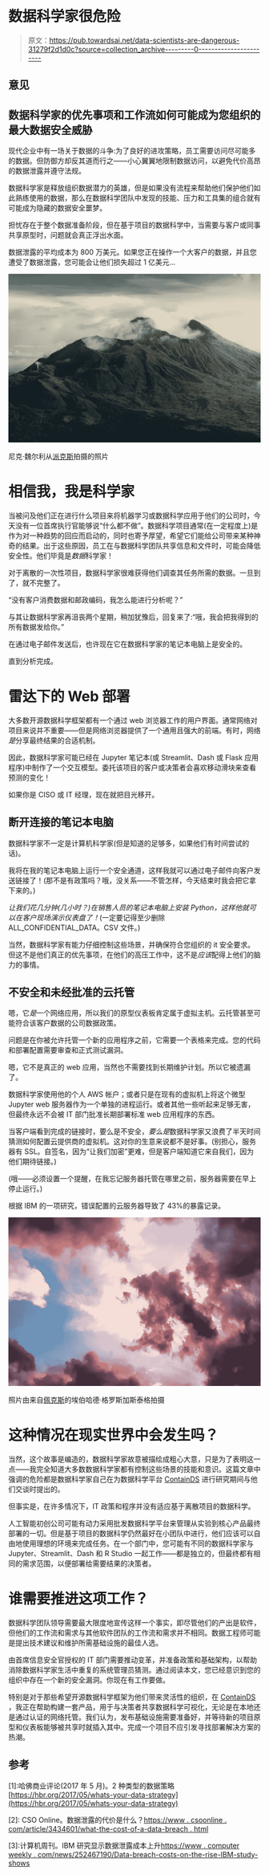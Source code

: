 # 数据科学家很危险

> 原文：<https://pub.towardsai.net/data-scientists-are-dangerous-31279f2d1d0c?source=collection_archive---------0----------------------->

## 意见

## 数据科学家的优先事项和工作流如何可能成为您组织的最大数据安全威胁

现代企业中有一场关于数据的斗争:为了良好的进攻策略，员工需要访问尽可能多的数据。但防御方却反其道而行之——小心翼翼地限制数据访问，以避免代价高昂的数据泄露并遵守法规。

数据科学家是释放组织数据潜力的英雄，但是如果没有流程来帮助他们保护他们如此熟练使用的数据，那么在数据科学团队中发现的技能、压力和工具集的组合就有可能成为隐藏的数据安全噩梦。

担忧存在于整个数据准备阶段，但在基于项目的数据科学中，当需要与客户或同事共享原型时，问题就会真正浮出水面。

数据泄露的平均成本为 800 万美元。如果您正在操作一个大客户的数据，并且您遭受了数据泄露，您可能会让他们损失超过 1 亿美元…

![](img/3c8b33867d71fbcef4c9db428bed8427.png)

尼克·魏尔利从[派克斯](https://www.pexels.com/photo/bird-s-eye-view-photo-of-volcano-3762284/?utm_content=attributionCopyText&utm_medium=referral&utm_source=pexels)拍摄的照片

# 相信我，我是科学家

当被问及他们正在进行什么项目来将机器学习或数据科学应用于他们的公司时，今天没有一位首席执行官能够说“什么都不做”。数据科学项目通常(在一定程度上)是作为对一种趋势的回应而启动的，同时也寄予厚望，希望它们能给公司带来某种神奇的结果。出于这些原因，员工在与数据科学团队共享信息和文件时，可能会降低安全性。他们毕竟是*数据*科学家！

对于离散的一次性项目，数据科学家很难获得他们调查其任务所需的数据。一旦到了，就不完整了。

“没有客户消费数据和邮政编码，我怎么能进行分析呢？”

与其让数据科学家再沮丧两个星期，稍加犹豫后，回复来了:“哦，我会把我得到的所有数据发给你。”

在通过电子邮件发送后，也许现在它在数据科学家的笔记本电脑上是安全的。

直到分析完成。

# 雷达下的 Web 部署

大多数开源数据科学框架都有一个通过 web 浏览器工作的用户界面。通常网络对项目来说并不重要——但是网络浏览器提供了一个通用且强大的前端。有时，网络*是*分享最终结果的合适机制。

因此，数据科学家可能已经在 Jupyter 笔记本(或 Streamlit、Dash 或 Flask 应用程序)中制作了一个交互模型。委托该项目的客户或决策者会喜欢移动滑块来查看预测的变化！

如果你是 CISO 或 IT 经理，现在就把目光移开。

## 断开连接的笔记本电脑

数据科学家不一定是计算机科学家(但是知道的足够多，如果他们有时间尝试的话)。

我将在我的笔记本电脑上运行一个安全通道，这样我就可以通过电子邮件向客户发送链接了！(那不是有政策吗？哦，没关系——不管怎样，今天结束时我会把它拿下来的。)

*让我们花几分钟(几小时？)在销售人员的笔记本电脑上安装 Python，这样他就可以在客户现场演示仪表盘了！*(一定要记得至少删除 ALL_CONFIDENTIAL_DATA。CSV 文件。)

当然，数据科学家有能力仔细控制这些场景，并确保符合您组织的 it 安全要求。但这不是他们真正的优先事项，在他们的高压工作中，这不是*应该*配得上他们的脑力的事情。

## 不安全和未经批准的云托管

嗯，它*是*一个网络应用，所以我们的原型仪表板肯定属于虚拟主机。云托管甚至可能符合该客户数据的公司数据政策。

问题是在你被允许托管一个新的应用程序之前，它需要一个表格来完成。您的代码和部署配置需要审查和正式测试漏洞。

嗯，它不是真正的 web 应用，当然也不需要找到长期维护计划。所以它被遗漏了。

数据科学家使用他的个人 AWS 帐户；或者只是在现有的虚拟机上将这个微型 Jupyter web 服务器作为一个单独的进程运行。或者其他一些听起来足够无害，但最终永远不会被 IT 部门批准长期部署标准 web 应用程序的东西。

当客户端看到完成的链接时，要么是不安全，*要么是*数据科学家又浪费了半天时间猜测如何配置云提供商的虚拟机。这对你的生意来说都不是好事。(别担心，服务器有 SSL。自签名，因为“让我们加密”更难，但是客户端知道它来自我们，因为他们期待链接。)

(哦——必须设置一个提醒，在我忘记服务器托管在哪里之前，服务器需要在早上停止运行。)

根据 IBM 的一项研究，错误配置的云服务器导致了 43%的暴露记录。

![](img/3b22b81fd9be73259bd976ee6f298b72.png)

照片由来自[佩克斯](https://www.pexels.com/photo/down-angle-photography-of-red-clouds-and-blue-sky-844297/?utm_content=attributionCopyText&utm_medium=referral&utm_source=pexels)的埃伯哈德·格罗斯加斯泰格拍摄

# 这种情况在现实世界中会发生吗？

当然，这个故事是编造的，数据科学家故意被描绘成粗心大意，只是为了表明这一点——我完全知道大多数数据科学家都有控制这些场景的技能和意识。这篇文章中强调的危险都是数据科学家自己在为数据科学平台 [ContainDS](https://containds.com/) 进行研究期间与他们交谈时提出的。

但事实是，在许多情况下，IT 政策和程序并没有适应基于离散项目的数据科学。

人工智能初创公司可能有动力采用批发数据科学平台来管理从实验到核心产品最终部署的一切。但是基于项目的数据科学仍然最好在小团队中进行，他们应该可以自由地使用理想的环境来完成任务。在一个部门中，您可能有不同的数据科学家与 Jupyter、Streamlit、Dash 和 R Studio 一起工作——都是独立的，但最终都有相同的需求范围，以便部署给需要结果的决策者。

# 谁需要推进这项工作？

数据科学团队领导需要最大限度地宣传这样一个事实，即尽管他们的产出是软件，但他们的工作流和需求与其他软件团队的工作流和需求并不相同。数据工程师可能是提出技术建议和维护所需基础设施的最佳人选。

由首席信息安全官授权的 IT 部门需要推动变革，并准备政策和基础架构，以帮助消除数据科学家生活中重复的系统管理员猜测。通过阅读本文，您已经意识到您的组织中存在一个新的安全漏洞。你现在有工作要做。

特别是对于那些希望开源数据科学框架为他们带来灵活性的组织，在 [ContainDS](https://containds.com/) ，我正在帮助构建一套产品，用于与决策者共享数据科学可视化，无论是在本地还是通过认证的网络托管。我们认为，发布基础设施需要准备好，并等待新的项目原型和仪表板能够被共享时就插入其中。完成一个项目不应引发寻找部署解决方案的热潮。

## 参考

[1]:哈佛商业评论(2017 年 5 月)。2 种类型的数据策略[https://hbr.org/2017/05/whats-your-data-strategy](https://hbr.org/2017/05/whats-your-data-strategy)

[2]: CSO Online。数据泄露的代价是什么？[https://www . csoonline . com/article/3434601/what-the-cost-of-a-data-breach . html](https://www.csoonline.com/article/3434601/what-is-the-cost-of-a-data-breach.html)

[3]:计算机周刊。IBM 研究显示数据泄露成本上升[https://www . computer weekly . com/news/252467190/Data-breach-costs-on-the-rise-IBM-study-shows](https://www.computerweekly.com/news/252467190/Data-breach-costs-on-the-rise-IBM-study-shows)